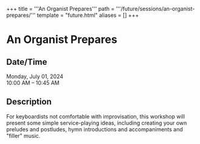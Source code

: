 +++
title = '''An Organist Prepares'''
path = '''/future/sessions/an-organist-prepares/'''
template = "future.html"
aliases = []
+++

<h1>An Organist Prepares</h1>

<h2>Date/Time</h2>
<p>Monday, July 01, 2024<br>
10:00 AM – 10:45 AM</p>
<h2>Description</h2>

For keyboardists not comfortable with improvisation, this workshop will present some simple service-playing ideas, including creating your own preludes and postludes, hymn introductions and accompaniments and "filler" music.


